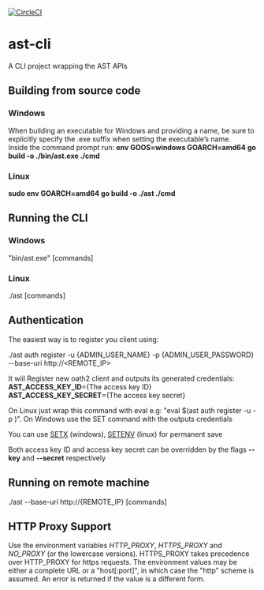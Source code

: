 [![CircleCI](https://circleci.com/gh/CheckmarxDev/ast-cli/tree/master.svg?style=svg&circle-token=32eeef7505db60c11294e63db64e70882bde83b0)](https://circleci.com/gh/CheckmarxDev/ast-cli/tree/master)
# ast-cli
A CLI project wrapping the AST APIs

## Building from source code
### Windows 
When building an executable for Windows and providing a name,  be sure to explicitly specify the .exe suffix when setting the executable’s name.  
Inside the command prompt run:
**env GOOS=windows GOARCH=amd64 go build -o ./bin/ast.exe ./cmd** 

### Linux
**sudo env GOARCH=amd64 go build -o ./ast ./cmd** 

## Running the CLI

### Windows
"bin/ast.exe" [commands]

### Linux
./ast [commands]

## Authentication

The easiest way is to register you client using:

./ast auth register -u {ADMIN_USER_NAME} -p {ADMIN_USER_PASSWORD} --base-uri http://<REMOTE_IP> 

It wiil Register new oath2 client and outputs its generated credentials:  
**AST_ACCESS_KEY_ID**={The access key ID}  
**AST_ACCESS_KEY_SECRET**={The access key secret}

On Linux just wrap this command with eval e.g: "eval $(ast auth register -u <username> -p <password>)".
On Windows use the SET command with the outputs credentials

You can use [SETX](https://docs.microsoft.com/en-us/windows-server/administration/windows-commands/setx) (windows), [SETENV](https://www.computerhope.com/unix/usetenv.htm)  (linux) for permanent save     

Both access key ID and access key secret can be overridden by the flags **--key** and **--secret** respectively

## Running on remote machine
./ast --base-uri http://{REMOTE_IP} [commands]

## HTTP Proxy Support
Use the environment variables _HTTP_PROXY_, _HTTPS_PROXY_ and _NO_PROXY_ (or the lowercase versions). 
HTTPS_PROXY takes precedence over HTTP_PROXY for https requests.
The environment values may be either a complete URL or a "host[:port]", in which case the "http" scheme is assumed. 
An error is returned if the value is a different form.
